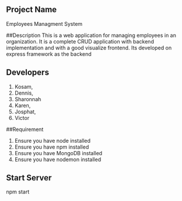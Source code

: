 ## Project Name
Employees Managment System

##Description
This is a web application for managing employees in an organization. It is a complete CRUD application with backend implementation
 and with a good visualize frontend. Its developed on express framework as the backend

## Developers
1. Kosam,
2. Dennis,
3. Sharonnah
4. Karen,
5. Josphat,
6. Victor

##Requirement
1. Ensure you have node installed
2. Ensure you have npm installed
3. Ensure you have MongoDB installed
4. Ensure you have nodemon installed

## Start Server
npm start 
